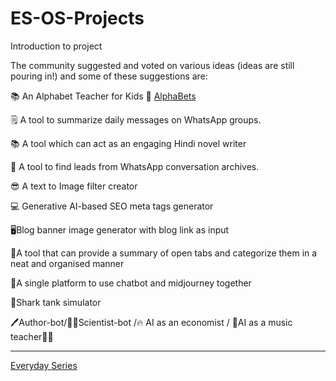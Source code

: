 # ES-OS-Projects
Introduction to project

The community suggested and voted on various ideas (ideas are still pouring in!) and some of these suggestions are:

📚 An Alphabet Teacher for Kids 🌟 [AlphaBets](https://everydayseries.github.io/ES-OS-Projects/AlphaBets/)

🗒 A tool to summarize daily messages on WhatsApp groups.

📚 A tool which can act as an engaging Hindi novel writer 

👨 A tool to find leads from WhatsApp conversation archives. 

😎 A text to Image filter creator

💻 Generative AI-based SEO meta tags generator

🖥Blog banner image generator with blog link as input 

📑A tool that can provide a summary of open tabs and categorize them in a neat and organised manner

🤖A single platform to use chatbot and midjourney together

🦈Shark tank simulator

🖊️Author-bot/👩‍🔬Scientist-bot /🔥 AI as an economist / 🎹AI as a music teacher🧑‍🎤




----
[Everyday Series](https://everydayseries.com)
